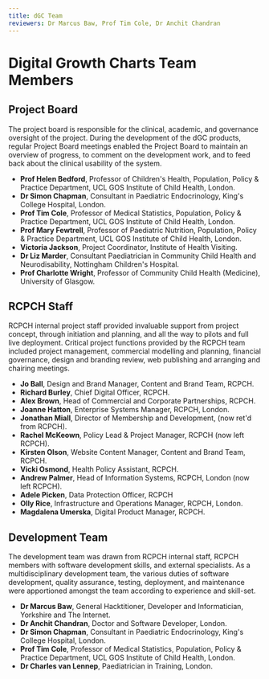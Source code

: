 ```yaml
---
title: dGC Team
reviewers: Dr Marcus Baw, Prof Tim Cole, Dr Anchit Chandran
---
```


# Digital Growth Charts Team Members

## Project Board

The project board is responsible for the clinical, academic, and governance oversight of the project. During the development of the dGC products, regular Project Board meetings enabled the Project Board to maintain an overview of progress, to comment on the development work, and to feed back about the clinical usability of the system.

<!-- (Alphabetical order by surname) -->
- **Prof Helen Bedford**, Professor of Children's Health, Population, Policy & Practice Department, UCL GOS Institute of Child Health, London.
- **Dr Simon Chapman**, Consultant in Paediatric Endocrinology, King's College Hospital, London.
- **Prof Tim Cole**, Professor of Medical Statistics, Population, Policy & Practice Department, UCL GOS Institute of Child Health, London.
- **Prof Mary Fewtrell**, Professor of Paediatric Nutrition, Population, Policy & Practice Department, UCL GOS Institute of Child Health, London.
- **Victoria Jackson**, Project Coordinator, Institute of Health Visiting.
- **Dr Liz Marder**, Consultant Paediatrician in Community Child Health and Neurodisability, Nottingham Children's Hospital.
- **Prof Charlotte Wright**, Professor of Community Child Health (Medicine), University of Glasgow.

## RCPCH Staff

RCPCH internal project staff provided invaluable support from project concept, through initiation and planning, and all the way to pilots and full live deployment. Critical project functions provided by the RCPCH team included project management, commercial modelling and planning, financial governance, design and branding review, web publishing and arranging and chairing meetings.

<!-- (Alphabetical order by surname) -->
- **Jo Ball**, Design and Brand Manager, Content and Brand Team, RCPCH.
- **Richard Burley**, Chief Digital Officer, RCPCH.
- **Alex Brown**, Head of Commercial and Corporate Partnerships, RCPCH.
- **Joanne Hatton**, Enterprise Systems Manager, RCPCH, London.
- **Jonathan Miall**, Director of Membership and Development, (now ret'd from RCPCH).
- **Rachel McKeown**, Policy Lead & Project Manager, RCPCH (now left RCPCH).
- **Kirsten Olson**, Website Content Manager, Content and Brand Team, RCPCH.
- **Vicki Osmond**, Health Policy Assistant, RCPCH.
- **Andrew Palmer**, Head of Information Systems, RCPCH, London (now left RCPCH).
- **Adele Picken**, Data Protection Officer, RCPCH
- **Olly Rice**, Infrastructure and Operations Manager, RCPCH, London.
- **Magdalena Umerska**, Digital Product Manager, RCPCH.

## Development Team

The development team was drawn from RCPCH internal staff, RCPCH members with software development skills, and external specialists. As a multidisciplinary development team, the various duties of software development, quality assurance, testing, deployment, and maintenance were apportioned amongst the team according to experience and skill-set.

<!-- (Alphabetical order by surname) -->
- **Dr Marcus Baw**, General Hacktitioner, Developer and Informatician, Yorkshire and The Internet.
- **Dr Anchit Chandran**, Doctor and Software Developer, London.
- **Dr Simon Chapman**, Consultant in Paediatric Endocrinology, King's College Hospital, London.
- **Prof Tim Cole**, Professor of Medical Statistics, Population, Policy & Practice Department, UCL GOS Institute of Child Health, London.
- **Dr Charles van Lennep**, Paediatrician in Training, London.
